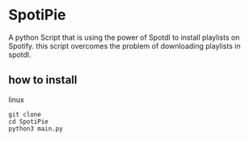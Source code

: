 # SpotiPie
A python Script that is using the power of Spotdl to install playlists on Spotify.
this script overcomes the problem of downloading playlists in spotdl.


## how to install
linux
```
git clone
cd SpotiPie
python3 main.py
```
